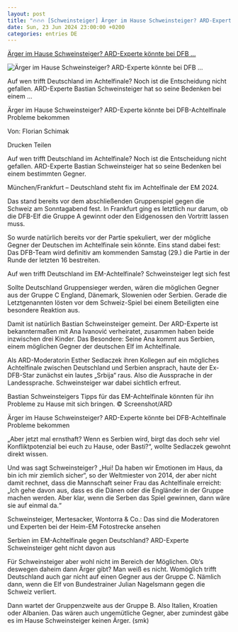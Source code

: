 ```yaml
---
layout: post
title: "🔥🔥🔥 [Schweinsteiger] Ärger im Hause Schweinsteiger? ARD-Experte könnte bei DFB ..."
date: Sun, 23 Jun 2024 23:00:00 +0200
categories: entries DE
---
```

[Ärger im Hause Schweinsteiger? ARD-Experte könnte bei DFB ...](https://www.merkur.de/sport/fussball/bastian-schweinsteiger-ard-experte-ana-ivanovic-serbien-deutschland-achtelfinale-93147001.html)

![Ärger im Hause Schweinsteiger? ARD-Experte könnte bei DFB ...](https://www.merkur.de/assets/images/34/901/34901786-bastian-schweinsteigers-tipps-fuer-das-em-achtelfinale-koennten-fuer-ihn-probleme-zu-hause-mit-sich-bringen-2jxfYOwESQfe.jpg)

Auf wen trifft Deutschland im Achtelfinale? Noch ist die Entscheidung nicht gefallen. ARD-Experte Bastian Schweinsteiger hat so seine Bedenken bei einem ...

Ärger im Hause Schweinsteiger? ARD-Experte könnte bei DFB-Achtelfinale Probleme bekommen

Von: Florian Schimak

Drucken Teilen

Auf wen trifft Deutschland im Achtelfinale? Noch ist die Entscheidung nicht gefallen. ARD-Experte Bastian Schweinsteiger hat so seine Bedenken bei einem bestimmten Gegner.

München/Frankfurt – Deutschland steht fix im Achtelfinale der EM 2024.

Das stand bereits vor dem abschließenden Gruppenspiel gegen die Schweiz am Sonntagabend fest. In Frankfurt ging es letztlich nur darum, ob die DFB-Elf die Gruppe A gewinnt oder den Eidgenossen den Vortritt lassen muss.

So wurde natürlich bereits vor der Partie spekuliert, wer der mögliche Gegner der Deutschen im Achtelfinale sein könnte. Eins stand dabei fest: Das DFB-Team wird definitiv am kommenden Samstag (29.) die Partie in der Runde der letzten 16 bestreiten.

Auf wen trifft Deutschland im EM-Achtelfinale? Schweinsteiger legt sich fest

Sollte Deutschland Gruppensieger werden, wären die möglichen Gegner aus der Gruppe C England, Dänemark, Slowenien oder Serbien. Gerade die Letztgenannten lösten vor dem Schweiz-Spiel bei einem Beteiligten eine besondere Reaktion aus.

Damit ist natürlich Bastian Schweinsteiger gemeint. Der ARD-Experte ist bekanntermaßen mit Ana Ivanović verheiratet, zusammen haben beide inzwischen drei Kinder. Das Besondere: Seine Ana kommt aus Serbien, einem möglichen Gegner der deutschen Elf im Achtelfinale.

Als ARD-Moderatorin Esther Sedlaczek ihren Kollegen auf ein mögliches Achtelfinale zwischen Deutschland und Serbien ansprach, haute der Ex-DFB-Star zunächst ein lautes „Srbija“ raus. Also die Aussprache in der Landessprache. Schweinsteiger war dabei sichtlich erfreut.

Bastian Schweinsteigers Tipps für das EM-Achtelfinale könnten für ihn Probleme zu Hause mit sich bringen. © Screenshot/ARD

Ärger im Hause Schweinsteiger? ARD-Experte könnte bei DFB-Achtelfinale Probleme bekommen

„Aber jetzt mal ernsthaft? Wenn es Serbien wird, birgt das doch sehr viel Konfliktpotenzial bei euch zu Hause, oder Basti?“, wollte Sedlaczek gewohnt direkt wissen.

Und was sagt Schweinsteiger? „Hui! Da haben wir Emotionen im Haus, da bin ich mir ziemlich sicher“, so der Weltmiester von 2014, der aber nicht damit rechnet, dass die Mannschaft seiner Frau das Achtelfinale erreicht: „Ich gehe davon aus, dass es die Dänen oder die Engländer in der Gruppe machen werden. Aber klar, wenn die Serben das Spiel gewinnen, dann wäre sie auf einmal da.“

Schweinsteiger, Mertesacker, Wontorra & Co.: Das sind die Moderatoren und Experten bei der Heim-EM Fotostrecke ansehen

Serbien im EM-Achtelfinale gegen Deutschland? ARD-Experte Schweinsteiger geht nicht davon aus

Für Schweinsteiger aber wohl nicht im Bereich der Möglichen. Ob‘s deswegen daheim dann Ärger gibt? Man weiß es nicht. Womöglich trifft Deutschland auch gar nicht auf einen Gegner aus der Gruppe C. Nämlich dann, wenn die Elf von Bundestrainer Julian Nagelsmann gegen die Schweiz verliert.

Dann wartet der Gruppenzweite aus der Gruppe B. Also Italien, Kroatien oder Albanien. Das wären auch ungemütliche Gegner, aber zumindest gäbe es im Hause Schweinsteiger keinen Ärger. (smk)

